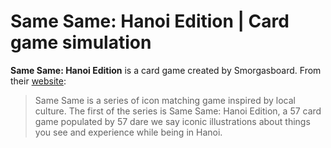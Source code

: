 # Same Same: Hanoi Edition | Card game simulation

<b>Same Same: Hanoi Edition</b> is a card game created by Smorgasboard. From their [website](https://smorgasboardvn.com/products/same-same-hanoi-edition):

 >Same Same is a series of icon matching game inspired by local culture. The first of the series is Same Same: Hanoi Edition, a 57 card game populated by 57 dare we say iconic illustrations about things you see and experience while being in Hanoi.
 
